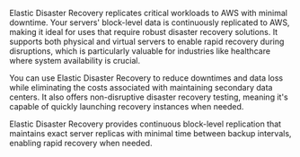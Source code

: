 Elastic Disaster Recovery replicates critical workloads to AWS with minimal downtime. Your servers' block-level data is continuously replicated to AWS, making it ideal for uses that require robust disaster recovery solutions. It supports both physical and virtual servers to enable rapid recovery during disruptions, which is particularly valuable for industries like healthcare where system availability is crucial.

You can use Elastic Disaster Recovery to reduce downtimes and data loss while eliminating the costs associated with maintaining secondary data centers. It also offers non-disruptive disaster recovery testing, meaning it's capable of quickly launching recovery instances when needed.

Elastic Disaster Recovery provides continuous block-level replication that maintains exact server replicas with minimal time between backup intervals, enabling rapid recovery when needed.